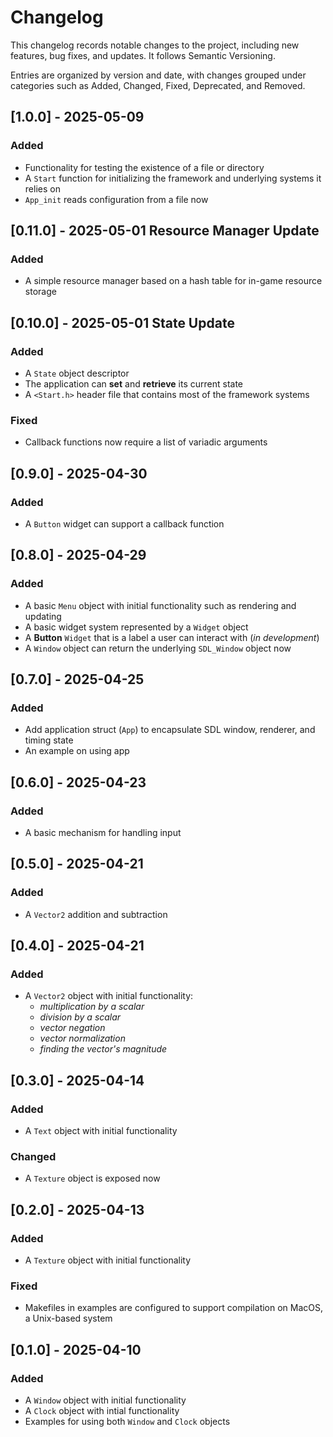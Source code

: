 # Changelog

This changelog records notable changes to the project, including new features, bug fixes, and updates. It follows Semantic Versioning.

Entries are organized by version and date, with changes grouped under categories such as Added, Changed, Fixed, Deprecated, and Removed.

## [1.0.0] - 2025-05-09

### Added
- Functionality for testing the existence of a file or directory
- A `Start` function for initializing the framework and underlying systems it relies on
- `App_init` reads configuration from a file now

## [0.11.0] - 2025-05-01 Resource Manager Update

### Added
- A simple resource manager based on a hash table for in-game resource storage

## [0.10.0] - 2025-05-01 State Update

### Added
- A `State` object descriptor
- The application can **set** and **retrieve** its current state
- A `<Start.h>` header file that contains most of the framework systems

### Fixed
- Callback functions now require a list of variadic arguments

## [0.9.0] - 2025-04-30

### Added
- A `Button` widget can support a callback function

## [0.8.0] - 2025-04-29

### Added
- A basic `Menu` object with initial functionality such as rendering and updating
- A basic widget system represented by a `Widget` object
- A **Button** `Widget` that is a label a user can interact with (*in development*)
- A `Window` object can return the underlying `SDL_Window` object now

## [0.7.0] - 2025-04-25

### Added
- Add application struct (`App`) to encapsulate SDL window, renderer, and timing state
- An example on using app

## [0.6.0] - 2025-04-23

### Added
- A basic mechanism for handling input

## [0.5.0] - 2025-04-21

### Added
- A `Vector2` addition and subtraction

## [0.4.0] - 2025-04-21

### Added
- A `Vector2` object with initial functionality: 
  - *multiplication by a scalar*
  - *division by a scalar*
  - *vector negation*
  - *vector normalization*
  - *finding the vector's magnitude*

## [0.3.0] - 2025-04-14

### Added
- A `Text` object with initial functionality

### Changed
- A `Texture` object is exposed now

## [0.2.0] - 2025-04-13

### Added
- A `Texture` object with initial functionality

### Fixed
- Makefiles in examples are configured to support compilation on MacOS, a Unix-based system

## [0.1.0] - 2025-04-10

### Added
- A `Window` object with initial functionality
- A `Clock` object with intial functionality
- Examples for using both `Window` and `Clock` objects
